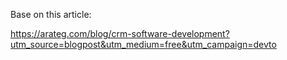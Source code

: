 Base on this article:


https://arateg.com/blog/crm-software-development?utm_source=blogpost&utm_medium=free&utm_campaign=devto
